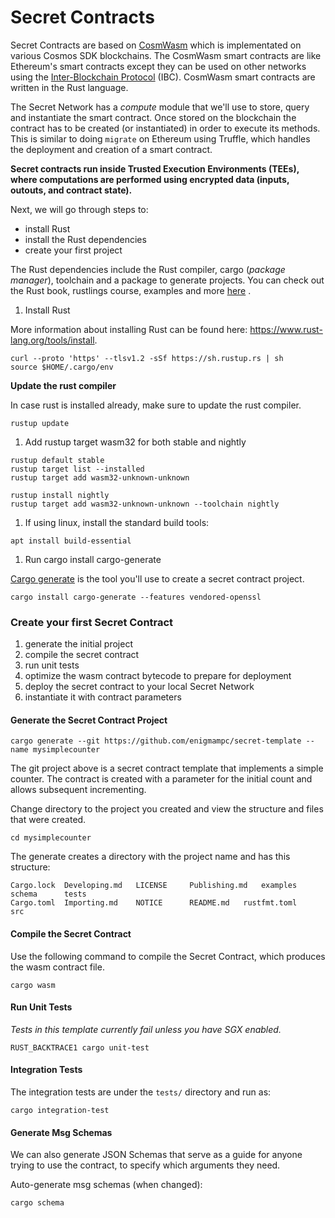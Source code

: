 <slim-column>

# Secret Contracts


Secret Contracts are based on [CosmWasm](https://www.cosmwasm.com) which is implementated on various Cosmos SDK blockchains. The CosmWasm smart contracts are like Ethereum's smart contracts except they can be used on other networks using the [Inter-Blockchain Protocol](https://cosmos.network/ibc) (IBC). CosmWasm smart contracts are written in the Rust language.

The Secret Network has a _compute_ module that we'll use to store, query and instantiate the smart contract. Once stored on the blockchain the contract has to be created (or instantiated) in order to execute its methods. This is similar to doing `migrate` on Ethereum using Truffle, which handles the deployment and creation of a smart contract.

**Secret contracts run inside Trusted Execution Environments (TEEs), where computations are performed using encrypted data (inputs, outouts, and contract state).**

Next, we will go through steps to:

*   install Rust
*   install the Rust dependencies
*   create your first project

The Rust dependencies include the Rust compiler, cargo (_package manager_), toolchain and a package to generate projects. You can check out the Rust book, rustlings course, examples and more [here](https://www.rust-lang.org/learn) .

1.  Install Rust

More information about installing Rust can be found here: https://www.rust-lang.org/tools/install.

```
curl --proto 'https' --tlsv1.2 -sSf https://sh.rustup.rs | sh
source $HOME/.cargo/env

```

**Update the rust compiler**

In case rust is installed already, make sure to update the rust compiler.

```
rustup update

```

1.  Add rustup target wasm32 for both stable and nightly

```
rustup default stable
rustup target list --installed
rustup target add wasm32-unknown-unknown

rustup install nightly
rustup target add wasm32-unknown-unknown --toolchain nightly

```

1.  If using linux, install the standard build tools:

```
apt install build-essential

```

1.  Run cargo install cargo-generate

[Cargo generate](https://doc.rust-lang.org/cargo) is the tool you'll use to create a secret contract project.

```
cargo install cargo-generate --features vendored-openssl

```

###  Create your first Secret Contract

1.  generate the initial project
2.  compile the secret contract
3.  run unit tests
4.  optimize the wasm contract bytecode to prepare for deployment
5.  deploy the secret contract to your local Secret Network
6.  instantiate it with contract parameters

####  Generate the Secret Contract Project

```
cargo generate --git https://github.com/enigmampc/secret-template --name mysimplecounter

```

The git project above is a secret contract template that implements a simple counter. The contract is created with a parameter for the initial count and allows subsequent incrementing.

Change directory to the project you created and view the structure and files that were created.

```
cd mysimplecounter

```

The generate creates a directory with the project name and has this structure:

```
Cargo.lock	Developing.md	LICENSE		Publishing.md	examples	schema		tests
Cargo.toml	Importing.md	NOTICE		README.md	rustfmt.toml	src

```

####  Compile the Secret Contract

Use the following command to compile the Secret Contract, which produces the wasm contract file.

```
cargo wasm

```

####  Run Unit Tests

_Tests in this template currently fail unless you have SGX enabled._

```
RUST_BACKTRACE1 cargo unit-test

```

####  Integration Tests

The integration tests are under the `tests/` directory and run as:

```
cargo integration-test

```

####  Generate Msg Schemas

We can also generate JSON Schemas that serve as a guide for anyone trying to use the contract, to specify which arguments they need.

Auto-generate msg schemas (when changed):

```
cargo schema

```



</slim-column>